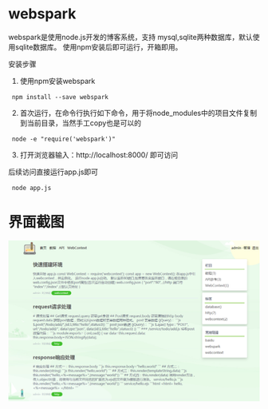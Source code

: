 # webspark
webspark是使用node.js开发的博客系统，支持 mysql,sqlite两种数据库，默认使用sqlite数据库。 使用npm安装后即可运行，开箱即用。

安装步骤

1. 使用npm安装webspark
```
 npm install --save webspark
```

2. 首次运行，在命令行执行如下命令，用于将node_modules中的项目文件复制到当前目录，当然手工copy也是可以的

 ```
  node -e "require('webspark')"
 ```

3. 打开浏览器输入：http://localhost:8000/ 即可访问



后续访问直接运行app.js即可
 ```
  node app.js
 ```

 # 界面截图

 ![](https://raw.githubusercontent.com/windyfancy/webspark/master/screenshot/1.png)
